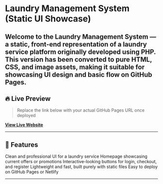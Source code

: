 # Laundry Management System (Static UI Showcase)

Welcome to the **Laundry Management System** — a static, front-end representation of a laundry service platform originally developed using PHP. This version has been converted to pure **HTML, CSS, and image assets**, making it suitable for showcasing UI design and basic flow on **GitHub Pages**.
---

## 🔥 Live Preview

> Replace the link below with your actual GitHub Pages URL once deployed

**[View Live Website](http://laundrymanagement.lovestoblog.com/)**

---

## 🧺 Features

Clean and professional UI for a laundry service
Homepage showcasing current offers or promotions
Interactive-looking buttons for login, checkout, and register
Lightweight and fast, built purely with static files
Easy to deploy on GitHub Pages or Netlify

---

